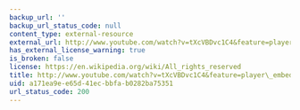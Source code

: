 ```yaml
---
backup_url: ''
backup_url_status_code: null
content_type: external-resource
external_url: http://www.youtube.com/watch?v=tXcVBDvc1C4&feature=player_embedded
has_external_license_warning: true
is_broken: false
license: https://en.wikipedia.org/wiki/All_rights_reserved
title: http://www.youtube.com/watch?v=tXcVBDvc1C4&feature=player\_embedded
uid: a171ea9e-e65d-41ec-bbfa-b0282ba75351
url_status_code: 200
---
```

